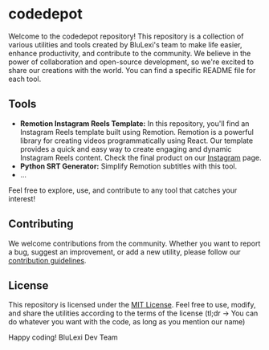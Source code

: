 # codedepot

Welcome to the codedepot repository! This repository is a collection of various utilities and tools created by BluLexi's team to make life easier, enhance productivity, and contribute to the community. We believe in the power of collaboration and open-source development, so we're excited to share our creations with the world. You can find a specific README file for each tool.

## Tools
- **Remotion Instagram Reels Template:** In this repository, you'll find an Instagram Reels template built using Remotion. Remotion is a powerful library for creating videos programmatically using React. Our template provides a quick and easy way to create engaging and dynamic Instagram Reels content. Check the final product on our [Instagram](instagram.com/blulexiai) page.
- **Python SRT Generator:** Simplify Remotion subtitles with this tool.
- ...

Feel free to explore, use, and contribute to any tool that catches your interest!

## Contributing

We welcome contributions from the community. Whether you want to report a bug, suggest an improvement, or add a new utility, please follow our [contribution guidelines](CONTRIBUTING.md).

## License

This repository is licensed under the [MIT License](LICENSE.md). Feel free to use, modify, and share the utilities according to the terms of the license (tl;dr -> You can do whatever you want with the code, as long as you mention our name)

Happy coding!
BluLexi Dev Team

